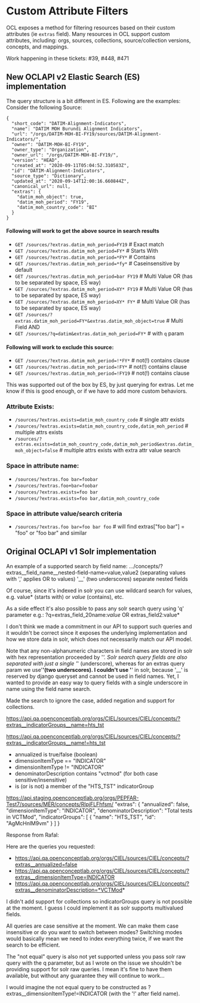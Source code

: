 # Custom Attribute Filters

OCL exposes a method for filtering resources based on their custom attributes (ie `extras` field). Many resources in OCL support custom attributes, including: orgs, sources, collections, source/collection versions, concepts, and mappings.

Work happening in these tickets: #39, #448, #471

## New OCLAPI v2 Elastic Search (ES) implementation
The query structure is a bit different in ES. Following are the examples:
Consider the following Source:
```
{
  "short_code": "DATIM-Alignment-Indicators",
  "name": "DATIM MOH Burundi Alignment Indicators",
  "url": "/orgs/DATIM-MOH-BI-FY19/sources/DATIM-Alignment-Indicators/",
  "owner": "DATIM-MOH-BI-FY19",
  "owner_type": "Organization",
  "owner_url": "/orgs/DATIM-MOH-BI-FY19/",
  "version": "HEAD",
  "created_at": "2020-09-11T05:04:52.310583Z",
  "id": "DATIM-Alignment-Indicators",
  "source_type": "Dictionary",
  "updated_at": "2020-09-14T12:00:16.660844Z",
  "canonical_url": null,
  "extras": {
    "datim_moh_object": true,
    "datim_moh_period": "FY19",
    "datim_moh_country_code": "BI"
  }
}
```

#### Following will work to get the above source in search results
* `GET /sources/?extras.datim_moh_period=FY19`   # Exact match
* `GET /sources/?extras.datim_moh_period=FY*`     # Starts With
* `GET /sources/?extras.datim_moh_period=*FY*`   # Contains
* `GET /sources/?extras.datim_moh_period=*fy*`   # Caseinsensitive by default
* `GET /sources/?extras.datim_moh_period=bar FY19`   # Multi Value OR (has to be separated by space, ES way)
* `GET /sources/?extras.datim_moh_period=XY* FY19`   # Multi Value OR (has to be separated by space, ES way)
* `GET /sources/?extras.datim_moh_period=XY* FY*`   # Multi Value OR (has to be separated by space, ES way)
* `GET /sources/?extras.datim_moh_period=FY*&extras.datim_moh_object=true`   # Multi Field AND
* `GET /sources/?q=datim&extras.datim_moh_period=FY*`   # with `q` param

#### Following will work to exclude this source:
* `GET /sources/?extras.datim_moh_period=!*FY*`   # not(!) contains clause
* `GET /sources/?extras.datim_moh_period=!FY*`   # not(!) contains clause
* `GET /sources/?extras.datim_moh_period=!FY19`   # not(!) contains clause

This was supported out of the box by ES, by just querying for extras.
Let me know if this is good enough, or if we have to add more custom behaviors.


### Attribute Exists:
* `/sources/?extras.exists=datim_moh_country_code` # single attr exists
* `/sources/?extras.exists=datim_moh_country_code,datim_moh_period` # multiple attrs exists
* `/sources/?extras.exists=datim_moh_country_code,datim_moh_period&extras.datim_moh_object=false` # multiple attrs exists with extra attr value search

### Space in attribute name:
* `/sources/?extras.foo bar=foobar`
* `/sources/?extras.foo+bar=foobar`
* `/sources/?extras.exists=foo bar`
* `/sources/?extras.exists=foo bar,datim_moh_country_code`

### Space in attribute value/search criteria
* `/sources/?extras.foo bar=foo bar foo` # will find extras["foo bar"] = "foo" or "foo bar" and similar


## Original OCLAPI v1 Solr implementation
An example of a supported search by field name:
.../concepts/?extras__field_name__nested-field-name=value,value2
(separating values with ',' applies OR to values)
'__' (two underscores) separate nested fields

Of course, since it's indexed in solr you can use wildcard search for values, e.g. value* (starts with) or *value* (contains), etc.

As a side effect it's also possible to pass any solr search query using 'q' parameter e.g.:
?q=extras_field_20name:*value* OR extras_field2:value*

I don't think we made a commitment in our API to support such queries and it wouldn't be correct since it exposes the underlying implementation and how we store data in solr, which does not necessarily match our API model.

Note that any non-alphanumeric characters in field names are stored in solr with hex representation proceeded by '_'.
Solr search query fields are also separated with just a single '_' (underscore), whereas for an extras query param we use'__'(two underscores). I couldn't use '__' in solr, because '__' is reserved by django queryset and cannot be used in field names. Yet, I wanted to provide an easy way to query fields with a single underscore in name using the field name search.

Made the search to ignore the case, added negation and support for collections.

https://api.qa.openconceptlab.org/orgs/CIEL/sources/CIEL/concepts/?extras__indicatorGroups__name=hts_tst

https://api.qa.openconceptlab.org/orgs/CIEL/sources/CIEL/concepts/?extras__indicatorGroups__name!=hts_tst

   - annualized is true/false (boolean)
   - dimensionItemType == "INDICATOR"
   - dimensionItemType != "INDICATOR"
   - denominatorDescription contains "vctmod" (for both case
   sensitive/insensitive)
   - is (or is not) a member of the "HTS_TST" indicatorGroup

https://api.staging.openconceptlab.org/orgs/PEPFAR-Test7/sources/MER/concepts/RIpjFLFhfsm/
"extras": {
        "annualized": false,
        "dimensionItemType": "INDICATOR",
        "denominatorDescription": "Total tests in VCTMod",
        "indicatorGroups": [
            {
                "name": "HTS_TST",
                "id": "AgMcHnlM9vm"
            }
        ]
}

Response from Rafal:

Here are the queries you requested:
* https://api.qa.openconceptlab.org/orgs/CIEL/sources/CIEL/concepts/?extras__annualized=false
* https://api.qa.openconceptlab.org/orgs/CIEL/sources/CIEL/concepts/?extras__dimensionItemType=INDICATOR
* https://api.qa.openconceptlab.org/orgs/CIEL/sources/CIEL/concepts/?extras__denominatorDescription=*VCTMod*

I didn't add support for collections so indicatorGroups query is not possible at the moment. I guess I could implement it as solr supports multivalued fields.

All queries are case sensitive at the moment. We can make them case insensitive or do you want to switch between modes? Switching modes would basically mean we need to index everything twice, if we want the search to be efficient.

The "not equal" query is also not yet supported unless you pass solr raw query with the q parameter, but as I wrote on the issue we shouldn't be providing support for solr raw queries. I mean it's fine to have them available, but without any guarantee they will continue to work...

I would imagine the not equal query to be constructed as ?extras__dimensionItemType!=INDICATOR (with the '!' after field name).
